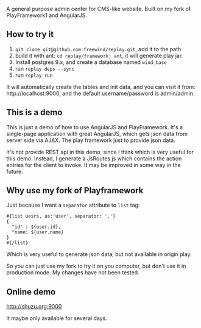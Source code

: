 A general purpose admin center for CMS-like website. Built on my fork of PlayFramework1 and AngularJS.

How to try it
-------------

1. `git clone git@github.com:freewind/replay.git`, add it to the path
1. build it with ant: `cd replay/framework; ant`, it will generate play jar.
1. Install postgres 9.x, and create a database named `wind_base`
1. run `replay deps --sync`
1. run `replay run`

It will automatically create the tables and init data, and you can visit it from:
http://localhost:9000, and the default username/password is admin/admin.

This is a demo
--------------

This is just a demo of how to use AngularJS and PlayFramework.
It's a single-page application with great AngularJS, which gets json data from server side via AJAX.
The play framework just to provide json data.

It's not provide REST api in this demo, since I think which is very useful for this demo.
Instead, I generate a JsRoutes.js which contains the action entries for the client to invoke.
It may be improved in some way in the future.

Why use my fork of Playframework
--------------------------------

Just because I want a `separator` attribute to `list` tag:

```
#{list uesrs, as:'user', separator: ','}
{
  "id" : ${user.id},
  "name: ${user.name}
}
#{/list}
```

Which is very useful to generate json data, but not available in origin play.

So you can just use my fork to try it on you computer, but don't use it in production mode.
My changes have not been tested.

Online demo
-----------

http://shuzu.org:9000

It maybe only available for several days.
